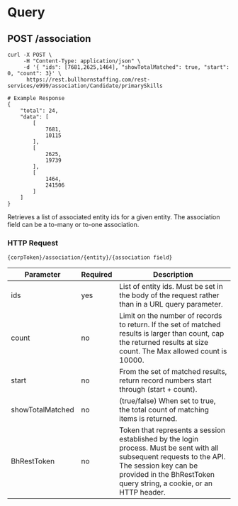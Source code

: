 # Query

## <span class="tag">POST</span> /association
``` shell
curl -X POST \
     -H "Content-Type: application/json" \
     -d '{ "ids": [7681,2625,1464], "showTotalMatched": true, "start": 0, "count": 3}' \
      https://rest.bullhornstaffing.com/rest-services/e999/association/Candidate/primarySkills

# Example Response
{
    "total": 24,
    "data": [
        [
            7681,
            10115
        ],
        [
            2625,
            19739
        ],
        [
            1464,
            241506
        ]
    ]
}
```

Retrieves a list of associated entity ids for a given entity. The association field can be a to-many or to-one association.

### HTTP Request

`{corpToken}/association/{entity}/{association field}`

Parameter | Required | Description
------ | -------- | -----
ids | yes | List of entity ids. Must be set in the body of the request rather than in a URL query parameter.
count | no | Limit on the number of records to return. If the set of matched results is larger than count, cap the returned results at size count. The Max allowed count is 10000.  
start | no | From the set of matched results, return record numbers start through (start + count). 
showTotalMatched | no | (true/false) When set to true, the total count of matching items is returned.
BhRestToken | no | Token that represents a session established by the login process. Must be sent with all subsequent requests to the API. The session key can be provided in the BhRestToken query string, a cookie, or an HTTP header.

